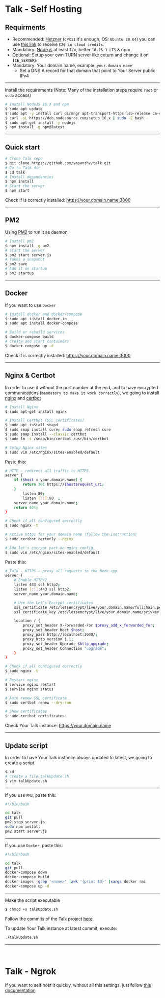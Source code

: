 # Talk - Self Hosting

## Requirments

- Recommended: [Hetzner](https://www.hetzner.com/cloud) (`CPX11` it's enough, OS: `Ubuntu 20.04`) you can use [this link](https://hetzner.cloud/?ref=XdRifCzCK3bn) to receive `€⁠20 in cloud credits`.
- Mandatory: [Node.js](https://nodejs.org/en/) at least 12x, better `16.15.1 LTS` & npm
- Optional: Setup your own TURN server like [coturn](https://github.com/coturn/coturn) and change it on `ICE_SERVERS`
- Mandatory: Your domain name, example: `your.domain.name`
  - Set a DNS A record for that domain that point to Your Server public IPv4

---

Install the requirements (Note: Many of the installation steps require `root` or `sudo` access)

```bash
# Install NodeJS 16.X and npm
$ sudo apt update
$ sudo apt -y install curl dirmngr apt-transport-https lsb-release ca-certificates
$ curl -sL https://deb.nodesource.com/setup_16.x | sudo -E bash -
$ sudo apt-get install -y nodejs
$ npm install -g npm@latest
```

---

## Quick start

```bash
# Clone Talk repo
$ git clone https://github.com/vasanthv/talk.git
# Go to Talk dir
$ cd talk
# Install dependencies
$ npm install
# Start the server
$ npm start
```

Check if is correctly installed: https://your.domain.name:3000

---

## PM2

Using [PM2](https://pm2.keymetrics.io) to run it as daemon

```bash
# Install pm2
$ npm install -g pm2
# Start the server
$ pm2 start server.js
# Takes a snapshot 
$ pm2 save
# Add it on startup
$ pm2 startup
```

---

## Docker

If you want to use `Docker`

```bash
# Install docker and docker-compose
$ sudo apt install docker.io
$ sudo apt install docker-compose

# Build or rebuild services
$ docker-compose build
# Create and start containers
$ docker-compose up -d
```

Check if is correctly installed: https://your.domain.name:3000

---

## Nginx & Certbot

In order to use it without the port number at the end, and to have encrypted communications (`mandatory to make it work correctly`), we going to install [nginx](https://www.nginx.com) and [certbot](https://certbot.eff.org)

```bash
# Install Nginx
$ sudo apt-get install nginx

# Install Certbot (SSL certificates)
$ sudo apt install snapd
$ sudo snap install core; sudo snap refresh core
$ sudo snap install --classic certbot
$ sudo ln -s /snap/bin/certbot /usr/bin/certbot

# Setup Nginx sites
$ sudo vim /etc/nginx/sites-enabled/default
```

Paste this:

```bash
# HTTP — redirect all traffic to HTTPS
server {
    if ($host = your.domain.name) {
        return 301 https://$host$request_uri;
    }
        listen 80;
        listen [::]:80  ;
    server_name your.domain.name;
    return 404;
}
```

```bash
# Check if all configured correctly
$ sudo nginx -t

# Active https for your domain name (follow the instruction)
$ sudo certbot certonly --nginx

# Add let's encrypt part on nginx config
$ sudo vim /etc/nginx/sites-enabled/default
```

Paste this:

```bash
# Talk - HTTPS — proxy all requests to the Node app
server {
	# Enable HTTP/2
	listen 443 ssl http2;
	listen [::]:443 ssl http2;
	server_name your.domain.name;

	# Use the Let’s Encrypt certificates
	ssl_certificate /etc/letsencrypt/live/your.domain.name/fullchain.pem;
	ssl_certificate_key /etc/letsencrypt/live/your.domain.name/privkey.pem;

	location / {
		proxy_set_header X-Forwarded-For $proxy_add_x_forwarded_for;
		proxy_set_header Host $host;
		proxy_pass http://localhost:3000/;
		proxy_http_version 1.1;
		proxy_set_header Upgrade $http_upgrade;
		proxy_set_header Connection "upgrade";
	}
}
```

```bash
# Check if all configured correctly
$ sudo nginx -t

# Restart nginx
$ service nginx restart
$ service nginx status

# Auto renew SSL certificate
$ sudo certbot renew --dry-run

# Show certificates
$ sudo certbot certificates
```

Check Your Talk instance: https://your.domain.name

---

## Update script

In order to have Your Talk instance always updated to latest, we going to create a script

```bash
$ cd
# Create a file talkUpdate.sh
$ vim talkUpdate.sh
```

---

If you use `PM2`, paste this:

```bash
#!/bin/bash

cd talk
git pull
pm2 stop server.js
sudo npm install
pm2 start server.js
```

---

If you use `Docker`, paste this:

```bash
#!/bin/bash

cd talk
git pull
docker-compose down
docker-compose build
docker images |grep '<none>' |awk '{print $3}' |xargs docker rmi
docker-compose up -d
```

---

Make the script executable

```bash
$ chmod +x talkUpdate.sh
```

Follow the commits of the Talk project [here](https://github.com/vasanthv/talk/commits/master)

To update Your Talk instance at latest commit, execute:

```bash
./talkUpdate.sh
```

---

<br />

# Talk - Ngrok

If you want to self host it quickly, without all this settings, just follow [this documentation](./ngrok.md)
